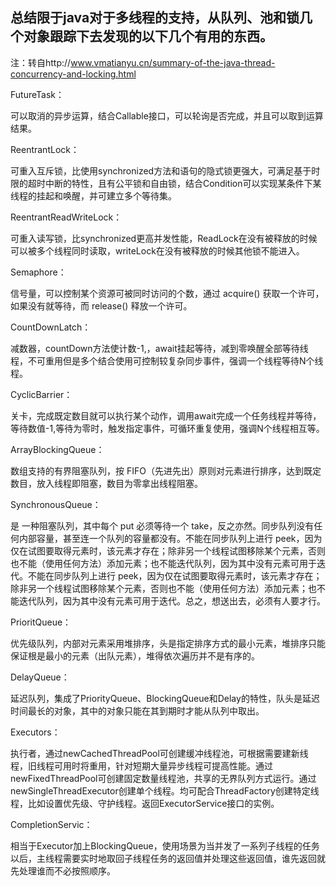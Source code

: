 ## 总结限于java对于多线程的支持，从队列、池和锁几个对象跟踪下去发现的以下几个有用的东西。
注：转自http://www.vmatianyu.cn/summary-of-the-java-thread-concurrency-and-locking.html



FutureTask：

可以取消的异步运算，结合Callable接口，可以轮询是否完成，并且可以取到运算结果。



ReentrantLock：

可重入互斥锁，比使用synchronized方法和语句的隐式锁更强大，可满足基于时限的超时中断的特性，且有公平锁和自由锁，结合Condition可以实现某条件下某线程的挂起和唤醒，并可建立多个等待集。



ReentrantReadWriteLock：

可重入读写锁，比synchronized更高并发性能，ReadLock在没有被释放的时候可以被多个线程同时读取，writeLock在没有被释放的时候其他锁不能进入。



Semaphore：

信号量，可以控制某个资源可被同时访问的个数，通过 acquire() 获取一个许可，如果没有就等待，而 release() 释放一个许可。



CountDownLatch：

减数器，countDown方法使计数-1,，await挂起等待，减到零唤醒全部等待线程，不可重用但是多个结合使用可控制较复杂同步事件，强调一个线程等待N个线程。



CyclicBarrier：

关卡，完成既定数目就可以执行某个动作，调用await完成一个任务线程并等待，等待数值-1,等待为零时，触发指定事件，可循环重复使用，强调N个线程相互等。



ArrayBlockingQueue：

数组支持的有界阻塞队列，按 FIFO（先进先出）原则对元素进行排序，达到既定数目，放入线程即阻塞，数目为零拿出线程阻塞。



SynchronousQueue：

是 一种阻塞队列，其中每个 put 必须等待一个 take，反之亦然。同步队列没有任何内部容量，甚至连一个队列的容量都没有。不能在同步队列上进行 peek，因为仅在试图要取得元素时，该元素才存在；除非另一个线程试图移除某个元素，否则也不能（使用任何方法）添加元素；也不能迭代队列，因为其中没有元素可用于迭代。不能在同步队列上进行 peek，因为仅在试图要取得元素时，该元素才存在；
除非另一个线程试图移除某个元素，否则也不能（使用任何方法）添加元素；也不能迭代队列，因为其中没有元素可用于迭代。总之，想送出去，必须有人要才行。



PrioritQueue：

优先级队列，内部对元素采用堆排序，头是指定排序方式的最小元素，堆排序只能保证根是最小的元素（出队元素），堆得依次遍历并不是有序的。



DelayQueue：

延迟队列，集成了PriorityQueue、BlockingQueue和Delay的特性，队头是延迟时间最长的对象，其中的对象只能在其到期时才能从队列中取出。



Executors：

执行者，通过newCachedThreadPool可创建缓冲线程池，可根据需要建新线程，旧线程可用时将重用，针对短期大量异步线程可提高性能。通过newFixedThreadPool可创建固定数量线程池，共享的无界队列方式运行。通过newSingleThreadExecutor创建单个线程。均可配合ThreadFactory创建特定线程，比如设置优先级、守护线程。返回ExecutorService接口的实例。



CompletionServic：

相当于Executor加上BlockingQueue，使用场景为当并发了一系列子线程的任务以后，主线程需要实时地取回子线程任务的返回值并处理这些返回值，谁先返回就先处理谁而不必按照顺序。